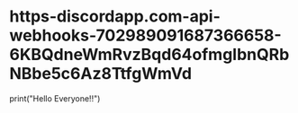 # https-discordapp.com-api-webhooks-702989091687366658-6KBQdneWmRvzBqd64ofmgIbnQRbNBbe5c6Az8TtfgWmVd
print("Hello Everyone!!")
